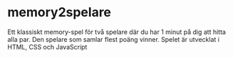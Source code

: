 # memory2spelare
Ett klassiskt memory-spel för två spelare där du har 1 minut på dig att hitta alla par. Den spelare som samlar flest poäng vinner. Spelet är utvecklat i HTML, CSS och JavaScript
